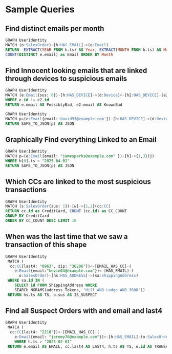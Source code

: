 # Sample Queries

## Find distinct emails per month

```sql
GRAPH UserIdentity
MATCH (o:SalesOrder)-[h:HAS_EMAIL]->(e:Email) 
RETURN  EXTRACT(YEAR FROM h.ts) AS Year, EXTRACT(MONTH FROM h.ts) AS Month,
COUNT(DISTINCT e.email) as Email ORDER BY Month
```
## Find Innocent looking emails that are linked through devices to suspicious emails

```sql
GRAPH UserIdentity
MATCH (e:Email{sus: 0})-[h:HAS_DEVICE]->(d:Device)<-[h2:HAS_DEVICE]-(e2:Email{sus:1})
WHERE e.id != e2.id
RETURN e.email AS PossiblyBad, e2.email AS KnownBad
```

```sql 
GRAPH UserIdentity
MATCH p=(e:Email{email:'david93@example.com'})-[h:HAS_DEVICE]->(d:Device)<-[h2:HAS_DEVICE]-(e2:Email{email: 'operez@example.org'})
RETURN SAFE_TO_JSON(p) AS JSON
```

## Graphically Find everything Linked to an Email

```sql
GRAPH UserIdentity
MATCH p=(e:Email{email: "jamesparks@example.com" })-[h]->{1,3}(j)
WHERE h[0].ts > "2025-04-01"
RETURN SAFE_TO_JSON(p) AS JSON
```

## Which CCs are linked to the most suspicious transactions

```sql
GRAPH UserIdentity
MATCH (s:SalesOrder{sus: 1})-[w]->{1,2}(cc:CC)
RETURN cc.id as CreditCard, COUNT (cc.id) as CC_COUNT
GROUP BY CreditCard
ORDER BY CC_COUNT DESC LIMIT 10
```

## When was the last time that we saw a transaction of this shape

```sql
GRAPH UserIdentity
 MATCH (
  cc:CC{last4: "8963", zip: "36206"})<-[EMAIL_HAS_CC]-(
    e:Email{email:"kevin04@example.com"})<-[HAS_EMAIL]-(
      o:SalesOrder)-[hs:HAS_ADDRESS]->(sa:ShippingAddress)
 WHERE sa.id IN (
    SELECT id FROM ShippingAddress WHERE
    SEARCH_NGRAMS(address_Tokens, 'Hill AND Lodge AND 3608'))
 RETURN hs.ts AS TS, o.sus AS IS_SUSPECT
```

## Find all Suspect Orders with and email and last4

```sql
GRAPH UserIdentity
 MATCH (
  cc:CC{last4: "2218"})<-[EMAIL_HAS_CC]-(
    e:Email{email: "jeremy76@example.com"})<-[h:HAS_EMAIL]-(o:SalesOrder{sus: 1})
    WHERE h.ts > "2025-02-01"
 RETURN e.email AS EMAIL, cc.last4 AS LAST4, h.ts AS TS, o.id AS TRANSACT, o.sus AS IS_SUSPECT
```
